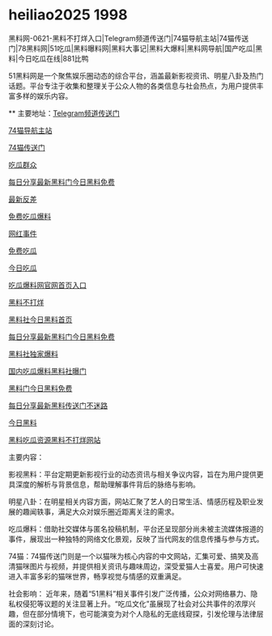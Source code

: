 # heiliao2025 1998
黑料网-0621-黑料不打烊入口|Telegram频道传送门|74猫导航主站|74猫传送门|78黑料网|51吃瓜|黑料曝料网|黑料大事记|黑料大爆料|黑料网导航|国产吃瓜|黑料|今日吃瓜在线|881比鸭

51黑料网是一个聚焦娱乐圈动态的综合平台，涵盖最新影视资讯、明星八卦及热门话题。平台专注于收集和整理关于公众人物的各类信息与社会热点，为用户提供丰富多样的娱乐内容。

** 主要地址：<a href="https://74mao.com/">Telegram频道传送门</a>

<a href="https://74mao.com/">74猫导航主站</a>

<a href="https://74mao.com/">74猫传送门</a>

<a href="https://hl102.pages.dev/">吃瓜群众</a>

<a href="https://hl119.pages.dev/">每日分享最新黑料门今日黑料免费</a>

<a href="https://hl104.pages.dev/">最新反差</a>

<a href="https://hl120.pages.dev/">免费吃瓜爆料</a>

<a href="https://hl103.pages.dev/">网红事件</a>

<a href="https://hl121.pages.dev/">免费吃瓜</a>

<a href="https://hl123.pages.dev/">今日吃瓜</a>

<a href="https://hl124.pages.dev/">吃瓜爆料网官网首页入口</a>

<a href="https://hl118.pages.dev/">黑料不打烊</a>

<a href="https://hl115.pages.dev/">黑料社今日黑料首页</a>

<a href="https://hl127.pages.dev/">每日分享最新黑料门今日黑料免费</a>

<a href="https://hl117.pages.dev/">黑料社独家爆料</a>

<a href="https://hl128.pages.dev/">国内吃瓜爆料黑料社曝门</a>

<a href="https://hl113.pages.dev/">黑料门今日黑料免费</a>

<a href="https://hl129.pages.dev/">每日分享最新黑料传送门不迷路</a>

<a href="https://hl116.pages.dev/">今日黑料</a>

<a href="https://hl130.pages.dev/">黑料吃瓜资源黑料不打烊网站</a>

主要内容：

影视黑料：平台定期更新影视行业的动态资讯与相关争议内容，旨在为用户提供更具深度的解析与背景信息，帮助理解事件背后的脉络与影响。

明星八卦：在明星相关内容方面，网站汇聚了艺人的日常生活、情感历程及职业发展的趣闻轶事，满足大众对娱乐圈近距离关注的需求。

吃瓜爆料：借助社交媒体与匿名投稿机制，平台还呈现部分尚未被主流媒体报道的事件，展现出一种独特的网络文化景观，反映了当代网友的信息传播与参与方式。

74猫：74猫传送门则是一个以猫咪为核心内容的中文网站，汇集可爱、搞笑及高清猫咪图片与视频，并提供相关资讯与趣味周边，深受爱猫人士喜爱。用户可快速进入丰富多彩的猫咪世界，畅享视觉与情感的双重满足。

社会影响：
近年来，随着“51黑料”相关事件引发广泛传播，公众对网络暴力、隐私权侵犯等议题的关注显著上升。“吃瓜文化”虽展现了社会对公共事件的浓厚兴趣，但在部分情境下，也可能演变为对个人隐私的无底线窥探，引发伦理与法律层面的深刻讨论。
